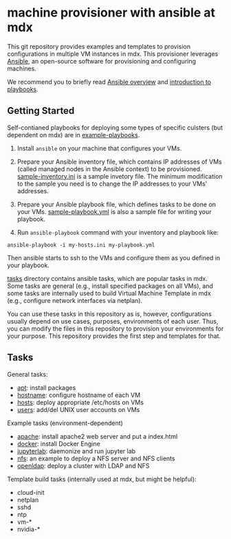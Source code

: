 
# machine provisioner with ansible at mdx

This git repository provides examples and templates to provision
configurations in multiple VM instances in mdx. This provisioner
leverages [Ansible](https://www.ansible.com/), an open-source software
for provisioning and configuring machines.


We recommend you to briefly read [Ansible overview](https://www.ansible.com/overview/how-ansible-works) and [introduction to playbooks](https://docs.ansible.com/ansible/latest/user_guide/playbooks_intro.html).


## Getting Started

Self-contianed playbooks for deploying some types of specific culsters
(but dependent on mdx) are in [example-playbooks](example-playbooks).

1. Install `ansible` on your machine that configures your VMs.

2. Prepare your Ansible inventory file, which contains IP addresses of
VMs (called managed nodes in the Ansible context) to be provisioned.
[sample-inventory.ini](sample-inventory.ini) is a sample invetory file.
The minimum modification to the sample you need is to change the IP
addresses to your VMs' addresses.

3. Prepare your Ansible playbook file, which defines tasks to be done
on your VMs. [sample-playbook.yml](sample-playbook.yml) is also a sample
file for writing your playbook. 

4. Run `ansible-playbook` command with your inventory and playbook like:

```shell-session
ansible-playbook -i my-hosts.ini my-playbook.yml
```

Then ansible starts to ssh to the VMs and configure them as you
defined in your playbook.


[tasks](tasks) directory contains ansible tasks, which are popular tasks in
mdx. Some tasks are general (e.g., install specified packages on all
VMs), and some tasks are internally used to build Virtual Machine Template in 
mdx (e.g., configure network interfaces via netplan).

You can use these tasks in this repository as is, however,
configurations usually depend on use cases, purposes, environments of
each user. Thus, you can modify the files in this repository to
provision your environments for your purpose. This repository provides
the first step and templates for that.



## Tasks

General tasks:
- [apt](tasks/apt): install packages
- [hostname](tasks/hostname): configure hostname of each VM
- [hosts](tasks/hosts): deploy appropriate /etc/hosts on VMs
- [users](tasks/users): add/del UNIX user accounts on VMs


Example tasks (environment-dependent)
- [apache](tasks/apache): install apache2 web server and put a index.html
- [docker](tasks/docker): install Docker Engine
- [jupyterlab](tasks/jupyterlab): daemonize and run jupyter lab
- [nfs](tasks/nfs): an example to deploy a NFS server and NFS clients
- [openldap](tasks/openldap): deploy a cluster with LDAP and NFS

Template build tasks (internally used at mdx, but might be helpful):
- cloud-init
- netplan
- sshd
- ntp
- vm-*
- nvidia-*